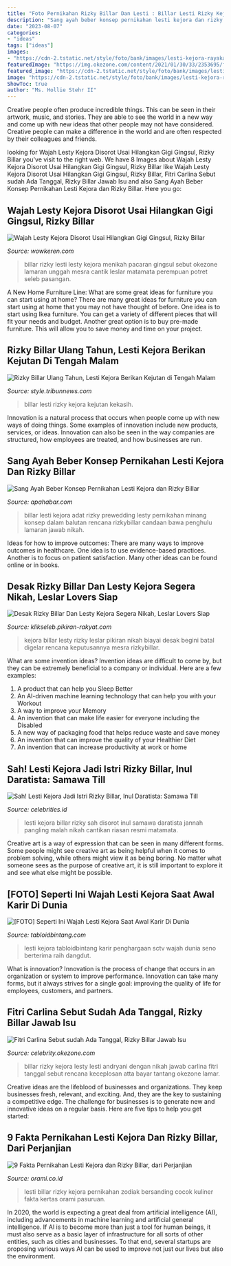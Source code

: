 ```yaml
---
title: "Foto Pernikahan Rizky Billar Dan Lesti : Billar Lesti Rizky Kejora Kejutan Kekasih"
description: "Sang ayah beber konsep pernikahan lesti kejora dan rizky billar"
date: "2023-08-07"
categories:
- "ideas"
tags: ["ideas"]
images:
- "https://cdn-2.tstatic.net/style/foto/bank/images/lesti-kejora-rayakan-ulang-tahun-rizky-billar.jpg"
featuredImage: "https://img.okezone.com/content/2021/01/30/33/2353695/fitri-carlina-sebut-sudah-ada-tanggal-rizky-billar-jawab-isu-pernikahan-dengan-lesti-andryani-a5PMbnnUCw.jpg"
featured_image: "https://cdn-2.tstatic.net/style/foto/bank/images/lesti-kejora-rayakan-ulang-tahun-rizky-billar.jpg"
image: "https://cdn-2.tstatic.net/style/foto/bank/images/lesti-kejora-rayakan-ulang-tahun-rizky-billar.jpg"
ShowToc: true
author: "Ms. Hollie Stehr II"
---
```



Creative people often produce incredible things. This can be seen in their artwork, music, and stories. They are able to see the world in a new way and come up with new ideas that other people may not have considered. Creative people can make a difference in the world and are often respected by their colleagues and friends.

	

		
looking for Wajah Lesty Kejora Disorot Usai Hilangkan Gigi Gingsul, Rizky Billar you've visit to the right web. We have 8 Images about Wajah Lesty Kejora Disorot Usai Hilangkan Gigi Gingsul, Rizky Billar like Wajah Lesty Kejora Disorot Usai Hilangkan Gigi Gingsul, Rizky Billar, Fitri Carlina Sebut sudah Ada Tanggal, Rizky Billar Jawab Isu and also Sang Ayah Beber Konsep Pernikahan Lesti Kejora dan Rizky Billar. Here you go:
		
    
## Wajah Lesty Kejora Disorot Usai Hilangkan Gigi Gingsul, Rizky Billar

<img loading=lazy src="https://www.wowkeren.com/display/images/photo/2020/12/15/00343785.jpg" onerror="this.onerror=null;this.src='https://tse2.mm.bing.net/th?id=OIP.tOw1lY3QHsrK63EfnoMAdQHaEo&amp;pid=15.1';" alt="Wajah Lesty Kejora Disorot Usai Hilangkan Gigi Gingsul, Rizky Billar">

_Source: wowkeren.com_

>billar rizky lesti lesty kejora menikah pacaran gingsul sebut okezone lamaran unggah mesra cantik leslar matamata perempuan potret seleb pasangan. 

	

A New Home Furniture Line: What are some great ideas for furniture you can start using at home?
There are many great ideas for furniture you can start using at home that you may not have thought of before. One idea is to start using Ikea furniture. You can get a variety of different pieces that will fit your needs and budget. Another great option is to buy pre-made furniture. This will allow you to save money and time on your project.

    
## Rizky Billar Ulang Tahun, Lesti Kejora Berikan Kejutan Di Tengah Malam

<img loading=lazy src="https://cdn-2.tstatic.net/style/foto/bank/images/lesti-kejora-rayakan-ulang-tahun-rizky-billar.jpg" onerror="this.onerror=null;this.src='https://tse1.mm.bing.net/th?id=OIP.c8rTLZIJeU_CbwJiLbliQQHaEK&amp;pid=15.1';" alt="Rizky Billar Ulang Tahun, Lesti Kejora Berikan Kejutan di Tengah Malam">

_Source: style.tribunnews.com_

>billar lesti rizky kejora kejutan kekasih. 

	

Innovation is a natural process that occurs when people come up with new ways of doing things. Some examples of innovation include new products, services, or ideas. Innovation can also be seen in the way companies are structured, how employees are treated, and how businesses are run.

    
## Sang Ayah Beber Konsep Pernikahan Lesti Kejora Dan Rizky Billar

<img loading=lazy src="https://apahabar.com/wp-content/uploads/2021/05/Rizky-Billar-dan-Lesti-Kejora-tengah-mengenakan-pakaian-adat-tradisional-Padang-Sumatera-Barat.-Foto-Instagram.jpg" onerror="this.onerror=null;this.src='https://tse2.mm.bing.net/th?id=OIP.HG71laSdhw5nzagFGhDKMgHaIV&amp;pid=15.1';" alt="Sang Ayah Beber Konsep Pernikahan Lesti Kejora dan Rizky Billar">

_Source: apahabar.com_

>billar lesti kejora adat rizky prewedding lesty pernikahan minang konsep dalam balutan rencana rizkybillar candaan bawa penghulu lamaran jawab nikah. 

	

Ideas for how to improve outcomes:
There are many ways to improve outcomes in healthcare. One idea is to use evidence-based practices. Another is to focus on patient satisfaction. Many other ideas can be found online or in books.

    
## Desak Rizky Billar Dan Lesty Kejora Segera Nikah, Leslar Lovers Siap

<img loading=lazy src="https://assets.pikiran-rakyat.com/crop/0x0:0x0/x/photo/2020/10/05/693723063.jpg" onerror="this.onerror=null;this.src='https://tse2.mm.bing.net/th?id=OIP.TpCxRa3krDj7GgvWO_etLgHaEO&amp;pid=15.1';" alt="Desak Rizky Billar Dan Lesty Kejora Segera Nikah, Leslar Lovers Siap">

_Source: klikseleb.pikiran-rakyat.com_

>kejora billar lesty rizky leslar pikiran nikah biayai desak begini batal digelar rencana keputusannya mesra rizkybillar. 

	

What are some invention ideas?
Invention ideas are difficult to come by, but they can be extremely beneficial to a company or individual. Here are a few examples:
1. A product that can help you Sleep Better 
2. An AI-driven machine learning technology that can help you with your Workout 
3. A way to improve your Memory 
4. An invention that can make life easier for everyone including the Disabled 
5. A new way of packaging food that helps reduce waste and save money 
6. An invention that can improve the quality of your Healthier Diet 
7. An invention that can increase productivity at work or home 
    
## Sah! Lesti Kejora Jadi Istri Rizky Billar, Inul Daratista: Samawa Till

<img loading=lazy src="https://img.celebrities.id/okz/900/h07eH6/master_03xaH91y7K_778_bikin_pangling_lesti_kejora_tampil_menawan.JPG" onerror="this.onerror=null;this.src='https://tse3.mm.bing.net/th?id=OIP.w3ySinBFl6_me5dqV3B5QgHaFO&amp;pid=15.1';" alt="Sah! Lesti Kejora Jadi Istri Rizky Billar, Inul Daratista: Samawa Till">

_Source: celebrities.id_

>lesti kejora billar rizky sah disorot inul samawa daratista jannah pangling malah nikah cantikan riasan resmi matamata. 

	

Creative art is a way of expression that can be seen in many different forms. Some people might see creative art as being helpful when it comes to problem solving, while others might view it as being boring. No matter what someone sees as the purpose of creative art, it is still important to explore it and see what else might be possible.

    
## [FOTO] Seperti Ini Wajah Lesti Kejora Saat Awal Karir Di Dunia

<img loading=lazy src="https://media.tabloidbintang.com/files/thumb/lesty-kdi-sctv-music-award_06-5-2015_seno-susanto-4.jpg/745" onerror="this.onerror=null;this.src='https://tse1.mm.bing.net/th?id=OIP.HQcKnN843cibuEC_4M3l5QHaE6&amp;pid=15.1';" alt="[FOTO] Seperti Ini Wajah Lesti Kejora Saat Awal Karir Di Dunia">

_Source: tabloidbintang.com_

>lesti kejora tabloidbintang karir penghargaan sctv wajah dunia seno berterima raih dangdut. 

	

What is innovation?
Innovation is the process of change that occurs in an organization or system to improve performance. Innovation can take many forms, but it always strives for a single goal: improving the quality of life for employees, customers, and partners.

    
## Fitri Carlina Sebut Sudah Ada Tanggal, Rizky Billar Jawab Isu

<img loading=lazy src="https://img.okezone.com/content/2021/01/30/33/2353695/fitri-carlina-sebut-sudah-ada-tanggal-rizky-billar-jawab-isu-pernikahan-dengan-lesti-andryani-a5PMbnnUCw.jpg" onerror="this.onerror=null;this.src='https://tse1.mm.bing.net/th?id=OIP.3UYtrqyJ5bzzp6Kzo-O5PQHaE6&amp;pid=15.1';" alt="Fitri Carlina Sebut sudah Ada Tanggal, Rizky Billar Jawab Isu">

_Source: celebrity.okezone.com_

>billar rizky kejora lesty lesti andryani dengan nikah jawab carlina fitri tanggal sebut rencana keceplosan atta bayar tantang okezone lamar. 

	

Creative ideas are the lifeblood of businesses and organizations. They keep businesses fresh, relevant, and exciting. And, they are the key to sustaining a competitive edge. The challenge for businesses is to generate new and innovative ideas on a regular basis. Here are five tips to help you get started:

    
## 9 Fakta Pernikahan Lesti Kejora Dan Rizky Billar, Dari Perjanjian

<img loading=lazy src="https://cdn-cas.orami.co.id/parenting/images/238706647_518599369421626_55683.width-800.jpegquality-80.jpg" onerror="this.onerror=null;this.src='https://tse2.mm.bing.net/th?id=OIP.Vu-qtMij1YEUHvrmrZsf5gHaEK&amp;pid=15.1';" alt="9 Fakta Pernikahan Lesti Kejora dan Rizky Billar, dari Perjanjian">

_Source: orami.co.id_

>lesti billar rizky kejora pernikahan zodiak bersanding cocok kuliner fakta kertas orami pasuruan. 

	

In 2020, the world is expecting a great deal from artificial intelligence (AI), including advancements in machine learning and artificial general intelligence. If AI is to become more than just a tool for human beings, it must also serve as a basic layer of infrastructure for all sorts of other entities, such as cities and businesses. To that end, several startups are proposing various ways AI can be used to improve not just our lives but also the environment.

